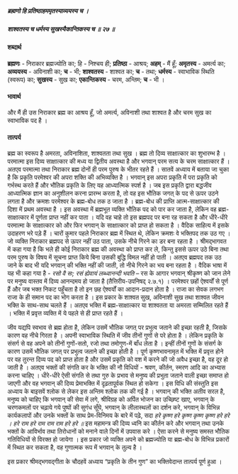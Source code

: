 ##### ब्रह्मणो हि प्रतिष्ठाहममृतस्याव्ययस्य च ।
##### शाश्वतस्य च धर्मस्य सुखस्यैकान्तिकस्य च ॥ २७ ॥

#### शब्दार्थ

**ब्रह्मणः** - निराकार ब्रह्मज्योति का; हि - निश्चय ही; **प्रतिष्ठा** - आश्रय; **अहम्** - मैं हूँ; **अमृतस्य** - अमर्त्य का; **अव्ययस्य** - अविनाशी का; **च** - भी; **शाश्वतस्य** - शाश्वत का; **च** - तथा; **धर्मस्य** - स्वाभाविक स्थिति (स्वरूप) का; **सुखस्य** - सुख का; **एकान्तिकस्य** - चरम, अन्तिम; **च** - भी ।

#### भावार्थ

और मैं ही उस निराकार ब्रह्म का आश्रय हूँ, जो अमर्त्य, अविनाशी तथा शाश्वत है और चरम सुख का स्वाभाविक पद है ।

#### तात्पर्य

ब्रह्म का स्वरूप है अमरता, अविनाशिता, शाश्वतता तथा सुख । ब्रह्म तो दिव्य साक्षात्कार का शुभारम्भ है । परमात्मा इस दिव्य साक्षात्कार की मध्य या द्वितीय अवस्था है और भगवान् परम सत्य के चरम साक्षात्कार हैं । अतएव परमात्मा तथा निराकार ब्रह्म दोनों ही परम पुरुष के भीतर रहते हैं । सातवें अध्याय में बताया जा चुका है कि प्रकृति परमेश्वर की अपरा शक्ति की अभिव्यक्ति है । भगवान् इस अपरा प्रकृति में परा प्रकृति को गर्भस्थ करते हैं और भौतिक प्रकृति के लिए यह आध्यात्मिक स्पर्श है । जब इस प्रकृति द्वारा बद्धजीव आध्यात्मिक ज्ञान का अनुशीलन करना प्रारम्भ करता है, तो वह इस भौतिक जगत् के पद से ऊपर उठने लगता है और क्रमशः परमेश्वर के ब्रह्म-बोध तक ठ जाता है । ब्रह्म-बोध की प्राप्ति आत्म-साक्षात्कार की दिशा में प्रथम अवस्था है । इस अवस्था में ब्रह्मभूत व्यक्ति भौतिक पद को पार कर जाता है, लेकिन वह ब्रह्म-साक्षात्कार में पूर्णता प्राप्त नहीं कर पाता । यदि वह चाहे तो इस ब्रह्मपद पर बना रह सकता है और धीरे-धीरे परमात्मा के साक्षात्कार को और फिर भगवान् के साक्षात्कार को प्राप्त हो सकता है । वैदिक साहित्य में इसके उदाहरण भरे पड़े हैं । चारों कुमार पहले निराकार ब्रह्म में स्थित थे, लेकिन क्रमशः वे भक्तिपद तक उठ गए । जो व्यक्ति निराकार ब्रह्मपद से ऊपर नहीं उठ पाता, उसके नीचे गिरने का डर बना रहता है । श्रीमद्भागवत में कहा गया है कि भले ही कोई निराकार ब्रह्म की अवस्था को प्राप्त कर ले, किन्तु इससे ऊपर उठे बिना तथा परम पुरुष के विषय में सूचना प्राप्त किये बिना उसकी बुद्धि विमल नहीं हो पाती । अतएव ब्रह्मपद तक उठ जाने के बाद भी यदि भगवान् की भक्ति नहीं की जाती, तो नीचे गिरने का भय बना रहता है । वैदिक भाषा में यह भी कहा गया है - *रसो वै सः; रसं ह्येवायं लब्ध्वानन्दी भवति* – रस के आगार भगवान् श्रीकृष्ण को जान लेने पर मनुष्य वास्तव में दिव्य आनन्दमय हो जाता है (तैत्तिरीय-उपनिषद् २.७.१) । परमेश्वर छहों ऐश्वर्यों से पूर्ण हैं और जब भक्त निकट पहुँचता है तो इन छह ऐश्वर्यों का आदान-प्रदान होता है । राजा का सेवक लगभग राजा के ही समान पद का भोग करता है । इस प्रकार के शाश्वत सुख, अविनाशी सुख तथा शाश्वत जीवन भक्ति के साथ-साथ चलते हैं । अतएव भक्ति में ब्रह्म-साक्षात्कार या शाश्वतता या अमरता सम्मिलित रहते हैं । भक्ति में प्रवृत्त व्यक्ति में ये पहले से ही प्राप्त रहते हैं ।

जीव यद्यपि स्वभाव से ब्रह्म होता है, लेकिन उसमें भौतिक जगत् पर प्रभुत्व जताने की इच्छा रहती है, जिसके कारण वह नीचे गिरता है । अपनी स्वाभाविक स्थिति में जीव तीनों गुणों से परे होता है । लेकिन प्रकृति के संसर्ग से वह अपने को तीनों गुणों-सतो, रजो तथा तमोगुण-में बाँध लेता है । इन्हीं तीनों गुणों के संसर्ग के कारण उसमें भौतिक जगत् पर प्रभुत्व जताने की इच्छा होती है । पूर्ण कृष्णभावनामृत में भक्ति में प्रवृत्त होने पर वह तुरन्त दिव्य पद को प्राप्त होता है और उसमें प्रकृति को वश में करने की जो अवैध इच्छा है, वह दूर हो जाती है । अतएव भक्तों की संगति कर के भक्ति की नौ विधियों - श्रवण, कीर्तन, स्मरण आदि का अभ्यास करना चाहिए । धीरे-धीरे ऐसी संगति से तथा गुरु के प्रभाव से मनुष्य की प्रभुता जताने वाली इच्छा समाप्त हो जाएगी और वह भगवान् की दिव्य प्रेमाभक्ति में दृढ़तापूर्वक स्थित हो सकेगा । इस विधि की संस्तुति इस अध्याय के बाइसवें श्लोक से लेकर इस अन्तिम श्लोक तक की गई है । भगवान् की भक्ति अतीव सरल है, मनुष्य को चाहिए कि भगवान् की सेवा में लगे, श्रीविग्रह को अर्पित भोजन का उच्छिष्ट खाए, भगवान् के चरणकमलों पर चढ़ाये गये पुष्पों की सुगंध सूँघे, भगवान् के लीलास्थलों का दर्शन करे, भगवान् के विभिन्न कार्यकलापों और उनके भक्तों के साथ प्रेम-विनिमय के बारे में पढ़े, सदा *हरे कृष्ण हरे कृष्ण कृष्ण कृष्ण हरे हरे । हरे राम हरे राम राम राम हरे हरे ॥* इस महामन्त्र की दिव्य ध्वनि का कीर्तन करे और भगवान् तथा उनके भक्तों के आविर्भाव तथा तिरोधानों को मनाने वाले दिनों में उपवास करे । ऐसा करने से मनुष्य समस्त भौतिक गतिविधियों से विरक्त हो जायेगा । इस प्रकार जो व्यक्ति अपने को ब्रह्मज्योति या ब्रह्म-बोध के विभिन्न प्रकारों में स्थित कर सकता है, वह गुणात्मक रूप में भगवान् के तुल्य है ।

इस प्रकार श्रीमद्भगवद्गीता के चौदहवें अध्याय “प्रकृति के तीन गुण” का भक्तिवेदान्त तात्पर्य पूर्ण हुआ ।